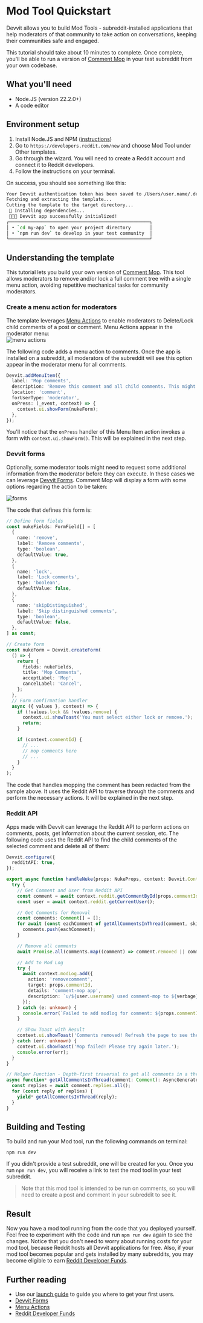 # Mod Tool Quickstart

Devvit allows you to build Mod Tools \- subreddit-installed applications that help moderators of that community to take action on conversations, keeping their communities safe and engaged.

This tutorial should take about 10 minutes to complete. Once complete, you'll be able to run a version of [Comment Mop](https://developers.reddit.com/apps/comment-nuke) in your test subreddit from your own codebase.

## What you'll need

- Node.JS (version 22.2.0+)
- A code editor

## Environment setup

1. Install Node.JS and NPM ([instructions](https://docs.npmjs.com/downloading-and-installing-node-js-and-npm))
2. Go to `https://developers.reddit.com/new` and choose Mod Tool under Other templates.
3. Go through the wizard. You will need to create a Reddit account and connect it to Reddit developers.
4. Follow the instructions on your terminal.

On success, you should see something like this:

```sh
Your Devvit authentication token has been saved to /Users/user.name/.devvit/token
Fetching and extracting the template...
Cutting the template to the target directory...
 🔧 Installing dependencies...
 🚀🚀🚀 Devvit app successfully initialized!
┌────────────────────────────────────────────────────┐
│ • `cd my-app` to open your project directory       │
│ • `npm run dev` to develop in your test community  │
└────────────────────────────────────────────────────┘
```

## Understanding the template

This tutorial lets you build your own version of [Comment Mop](https://developers.reddit.com/apps/comment-nuke). This tool allows moderators to remove and/or lock a full comment tree with a single menu action, avoiding repetitive mechanical tasks for community moderators.

### Create a menu action for moderators

The template leverages [Menu Actions](https://developers.reddit.com/docs/capabilities/menu-actions) to enable moderators to Delete/Lock child comments of a post or comment. Menu Actions appear in the moderator menu:  
![menu actions](../assets/quickstart/quickstart-mod-tool-1.png)

The following code adds a menu action to comments. Once the app is installed on a subreddit, all moderators of the subreddit will see this option appear in the moderator menu for all comments.

```ts
Devvit.addMenuItem({
  label: 'Mop comments',
  description: 'Remove this comment and all child comments. This might take a few seconds to run.',
  location: 'comment',
  forUserType: 'moderator',
  onPress: (_event, context) => {
    context.ui.showForm(nukeForm);
  },
});
```

You'll notice that the `onPress` handler of this Menu Item action invokes a form with `context.ui.showForm()`. This will be explained in the next step.

### Devvit forms

Optionally, some moderator tools might need to request some additional information from the moderator before they can execute. In these cases we can leverage [Devvit Forms](https://developers.reddit.com/docs/capabilities/forms). Comment Mop will display a form with some options regarding the action to be taken:

![forms](../assets/quickstart/quickstart-mod-tool-2.png)

The code that defines this form is:

```ts
// Define form fields
const nukeFields: FormField[] = [
  {
    name: 'remove',
    label: 'Remove comments',
    type: 'boolean',
    defaultValue: true,
  },
  {
    name: 'lock',
    label: 'Lock comments',
    type: 'boolean',
    defaultValue: false,
  },
  {
    name: 'skipDistinguished',
    label: 'Skip distinguished comments',
    type: 'boolean',
    defaultValue: false,
  },
] as const;

// Create form
const nukeForm = Devvit.createForm(
  () => {
    return {
      fields: nukeFields,
      title: 'Mop Comments',
      acceptLabel: 'Mop',
      cancelLabel: 'Cancel',
    };
  },
  // Form confirmation handler
  async ({ values }, context) => {
    if (!values.lock && !values.remove) {
      context.ui.showToast('You must select either lock or remove.');
      return;
    }

    if (context.commentId) {
      // ...
      // mop comments here
      // ...
    }
  }
);
```

The code that handles mopping the comment has been redacted from the sample above. It uses the Reddit API to traverse through the comments and perform the necessary actions. It will be explained in the next step.

### Reddit API

Apps made with Devvit can leverage the Reddit API to perform actions on comments, posts, get information about the current session, etc. The following code uses the Reddit API to find the child comments of the selected comment and delete all of them:

```ts
Devvit.configure({
  redditAPI: true,
});

export async function handleNuke(props: NukeProps, context: Devvit.Context) {
  try {
    // Get Comment and User from Reddit API
    const comment = await context.reddit.getCommentById(props.commentId);
    const user = await context.reddit.getCurrentUser();

    // Get Comments for Removal
    const comments: Comment[] = [];
    for await (const eachComment of getAllCommentsInThread(comment, skipDistinguished)) {
      comments.push(eachComment);
    }

    // Remove all comments
    await Promise.all(comments.map((comment) => comment.removed || comment.remove()));

    // Add to Mod Log
    try {
      await context.modLog.add({
        action: 'removecomment',
        target: props.commentId,
        details: 'comment-mop app',
        description: `u/${user.username} used comment-mop to ${verbage} this comment and all child comments.`,
      });
    } catch (e: unknown) {
      console.error(`Failed to add modlog for comment: ${props.commentId}.`, (e as Error).message);
    }

    // Show Toast with Result
    context.ui.showToast('Comments removed! Refresh the page to see the cleanup.');
  } catch (err: unknown) {
    context.ui.showToast('Mop failed! Please try again later.');
    console.error(err);
  }
}

// Helper Function - Depth-first traversal to get all comments in a thread
async function* getAllCommentsInThread(comment: Comment): AsyncGenerator<Comment> {
  const replies = await comment.replies.all();
  for (const reply of replies) {
    yield* getAllCommentsInThread(reply);
  }
}
```

## Building and Testing

To build and run your Mod tool, run the following commands on terminal:

```shell
npm run dev
```

If you didn't provide a test subreddit, one will be created for you. Once you run `npm run dev`, you will receive a link to test the mod tool in your test subreddit.

> Note that this mod tool is intended to be run on comments, so you will need to create a post and comment in your subreddit to see it.

## Result

Now you have a mod tool running from the code that you deployed yourself. Feel free to experiment with the code and run `npm run dev` again to see the changes. Notice that you don't need to worry about running costs for your mod tool, because Reddit hosts all Devvit applications for free. Also, if your mod tool becomes popular and gets installed by many subreddits, you may become eligible to earn [Reddit Developer Funds](https://developers.reddit.com/docs/reddit_developer_funds).

## Further reading

- Use our [launch guide](../guides/launch/launch-guide.md) to guide you where to get your first users.
- [Devvit Forms](https://developers.reddit.com/docs/capabilities/forms)
- [Menu Actions](https://developers.reddit.com/docs/capabilities/menu-actions)
- [Reddit Developer Funds](https://developers.reddit.com/docs/reddit_developer_funds)
